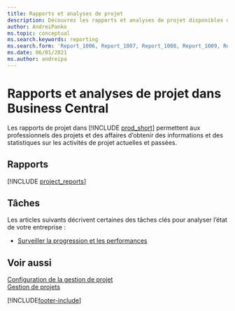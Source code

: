 ```yaml
---
title: Rapports et analyses de projet
description: Découvrez les rapports et analyses de projet disponibles dans la version standard de Business Central afin que vous puissiez suivre votre activité.
author: AndreiPanko
ms.topic: conceptual
ms.search.keywords: reporting
ms.search.form: 'Report_1006, Report_1007, Report_1008, Report_1009, Report_1010, Report_1011, Report_1012, Report_1013, Report_1014'
ms.date: 06/01/2021
ms.author: andreipa
---
```

# <a name="project-reports-and-analytics-in-business-central"></a>Rapports et analyses de projet dans Business Central

Les rapports de projet dans [!INCLUDE [prod_short](includes/prod_short.md)] permettent aux professionnels des projets et des affaires d’obtenir des informations et des statistiques sur les activités de projet actuelles et passées.  

## <a name="reports"></a>Rapports
[!INCLUDE [project_reports](includes/project-reports-include.md)]

## <a name="tasks"></a>Tâches

Les articles suivants décrivent certaines des tâches clés pour analyser l’état de votre entreprise :

* [Surveiller la progression et les performances](projects-how-monitor-progress-performance.md)  


## <a name="see-also"></a>Voir aussi

[Configuration de la gestion de projet](projects-setup-projects.md)  
[Gestion de projets](projects-manage-projects.md)  

[!INCLUDE[footer-include](includes/footer-banner.md)]
